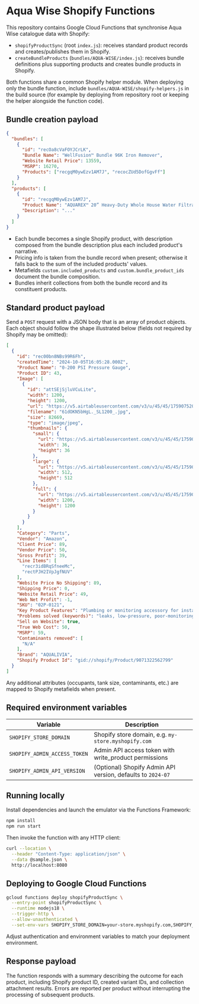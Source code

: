 # Aqua Wise Shopify Functions

This repository contains Google Cloud Functions that synchronise Aqua Wise catalogue data with Shopify:

- `shopifyProductSync` (root `index.js`): receives standard product records and creates/publishes them in Shopify.
- `createBundleProducts` (`bundles/AQUA-WISE/index.js`): receives bundle definitions plus supporting products and creates bundle products in Shopify.

Both functions share a common Shopify helper module. When deploying only the bundle function, include `bundles/AQUA-WISE/shopify-helpers.js` in the build source (for example by deploying from repository root or keeping the helper alongside the function code).

## Bundle creation payload

```json
{
  "bundles": [
    {
      "id": "recOa8cVaFOYJCrLK",
      "Bundle Name": "WellFusion™ Bundle 96K Iron Remover",
      "Website Retail Price": 13559,
      "MSRP": 16270,
      "Products": ["recgqM0ywEzv1AM7J", "recocZUd5DofGgvFf"]
    }
  ],
  "products": [
    {
      "id": "recgqM0ywEzv1AM7J",
      "Product Name": "AQUAREX™ 20” Heavy-Duty Whole House Water Filtration System",
      "Description": "..."
    }
  ]
}
```

- Each bundle becomes a single Shopify product, with description composed from the bundle description plus each included product's narrative.
- Pricing info is taken from the bundle record when present; otherwise it falls back to the sum of the included products' values.
- Metafields `custom.included_products` and `custom.bundle_product_ids` document the bundle composition.
- Bundles inherit collections from both the bundle record and its constituent products.

## Standard product payload

Send a `POST` request with a JSON body that is an array of product objects. Each object should follow the shape illustrated below (fields not required by Shopify may be omitted):

```json
[
  {
    "id": "rec00bn8NBs99R6Fh",
    "createdTime": "2024-10-05T16:05:28.000Z",
    "Product Name": "0-200 PSI Pressure Gauge",
    "Product ID": 43,
    "Image": [
      {
        "id": "attSEjSjluVCuLite",
        "width": 1200,
        "height": 1200,
        "url": "https://v5.airtableusercontent.com/v3/u/45/45/1759075200000/UPvgUfrg52NzGkLr4RbwLw/9T22R3DTNK4jdcs55DryCV3MPv8f7QpxGu6K6t-djprSbX3UxEGFESZiscbJhR8hOsPLL6oc2fmxNtkqIUBwpTBeBYYCvscERCvTxl-uPw1hIUDCDuN94Ltla7znUdQ6UhuQ7A6BOCqgajLJvYb4u-8AsXWlt8nZIw2Eq4CvBr4/dhRvC0sozIDKOMoLYG9B6TzHFhQhUA75DjJa1LtQo_Y",
        "filename": "61dOKN5bHgL._SL1200_.jpg",
        "size": 82669,
        "type": "image/jpeg",
        "thumbnails": {
          "small": {
            "url": "https://v5.airtableusercontent.com/v3/u/45/45/1759075200000/JvKPhifS-CuGACkOCiZP3A/H89PVBj9XG3HMSr4U1-QIFSWpbgj3EOZVx2zwO3Jtvopgm0k7Ql-Q1Xea_KKtVwYjSMDl_EYg8RODe4lMeuWOjFDcLlKSxZD_XciVzXMWlm_Xvt6MBI_TI-j47qjDWMorjhHEVGfDGkczcrKrtIzxA/P3hgBWU_cR2sGrfrXk0z3XuiNYNSJG-z7Pqu0tTCZEY",
            "width": 36,
            "height": 36
          },
          "large": {
            "url": "https://v5.airtableusercontent.com/v3/u/45/45/1759075200000/hP5uhiNRvK16EToDZekPyA/keymdaeeZv_bqnjjw9FVsyhSjsNoD-B22umfCvmZVHyjkbMTeyjpPHr9Bd4BWCuw0zpHuhQCjSWaA3JNst43PW3aQ3r49pkRWdHk0lAUFZZdyY4HXDUlUEC9C8LAqyTSVclAXTWLx4mPOL1vpFAarg/hC2YHkKrS3f5PXzjjggaSeZRsvfM4pEBUUULtH9aORU",
            "width": 512,
            "height": 512
          },
          "full": {
            "url": "https://v5.airtableusercontent.com/v3/u/45/45/1759075200000/dTVQ0N6Ak_6ki9y4v9AR3Q/7vy_Kf8wOMlN3XJ5XHGXbadmYAxDRrlO0ohsTGW3k_-uFrFAYku1jLvbd0DSAuICkp2t2SzYlcaMxRKlXtaCfUgaUHdn__flNDYdqBjtQ11LRd1kEmV3MkY3NXCGWpi8F5etC8iJninHnrsE-0k73w/P3alCVM-r5KOwDD7snaBI7pIQbRgz5nE-AfHkVbrQjI",
            "width": 1200,
            "height": 1200
          }
        }
      }
    ],
    "Category": "Parts",
    "Vendor": "Amazon",
    "Client Price": 89,
    "Vendor Price": 50,
    "Gross Profit": 39,
    "Line Items": [
      "recr3idBRqSfneeMc",
      "rectPJH2IVpJgfNUV"
    ],
    "Website Price No Shipping": 89,
    "Shipping Price": 0,
    "Website Retail Price": 49,
    "Web Net Profit": -1,
    "SKU": "02P-0121",
    "Key Product Features": "Plumbing or monitoring accessory for installs",
    "Problems solved (keywords)": "leaks, low-pressure, poor-monitoring",
    "Sell on Website": true,
    "True Web Cost": 50,
    "MSRP": 59,
    "Contaminants removed": [
      "N/A"
    ],
    "Brand": "AQUALIVIA",
    "Shopify Product Id": "gid://shopify/Product/9071322562799"
  }
]
```

Any additional attributes (occupants, tank size, contaminants, etc.) are mapped to Shopify metafields when present.

## Required environment variables

| Variable | Description |
| -------- | ----------- |
| `SHOPIFY_STORE_DOMAIN` | Shopify store domain, e.g. `my-store.myshopify.com` |
| `SHOPIFY_ADMIN_ACCESS_TOKEN` | Admin API access token with write_product permissions |
| `SHOPIFY_ADMIN_API_VERSION` | (Optional) Shopify Admin API version, defaults to `2024-07` |

## Running locally

Install dependencies and launch the emulator via the Functions Framework:

```bash
npm install
npm run start
```

Then invoke the function with any HTTP client:

```bash
curl --location \
  --header "Content-Type: application/json" \
  --data @sample.json \
  http://localhost:8080
```

## Deploying to Google Cloud Functions

```bash
gcloud functions deploy shopifyProductSync \
  --entry-point shopifyProductSync \
  --runtime nodejs18 \
  --trigger-http \
  --allow-unauthenticated \
  --set-env-vars SHOPIFY_STORE_DOMAIN=your-store.myshopify.com,SHOPIFY_ADMIN_ACCESS_TOKEN=***
```

Adjust authentication and environment variables to match your deployment environment.

## Response payload

The function responds with a summary describing the outcome for each product, including Shopify product ID, created variant IDs, and collection attachment results. Errors are reported per product without interrupting the processing of subsequent products.
